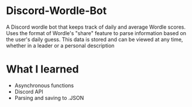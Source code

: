 # Discord-Wordle-Bot
A Discord wordle bot that keeps track of daily and average Wordle scores. Uses the format of Wordle's "share" feature to parse information based on the user's daily guess. This data is stored and can be viewed at any time, whether in a leader or a personal description

# What I learned
- Asynchronous functions
- Discord API
- Parsing and saving to .JSON
